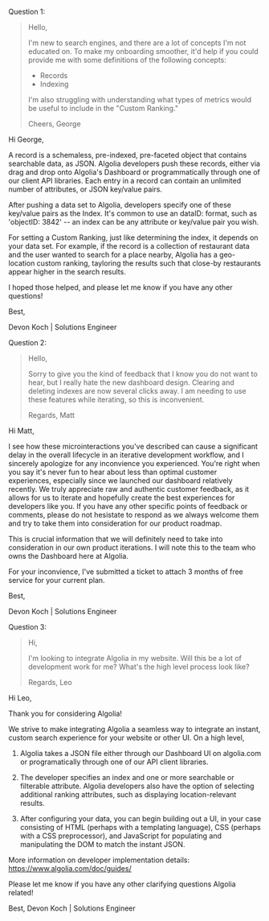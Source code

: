 Question 1:
> Hello,
>
> I'm new to search engines, and there are a lot of concepts I'm not educated on. To make my onboarding smoother, it'd help if you could provide me with some definitions of the following concepts:
> - Records
> - Indexing
>
> I'm also struggling with understanding what types of metrics would be useful to include in the "Custom Ranking."
>
> Cheers,
> George


Hi George,

A record is a schemaless, pre-indexed, pre-faceted object that contains searchable data, as JSON. Algolia developers push these records, either via drag and drop onto Algolia's Dashboard or programmatically through one of our client API libraries. Each entry in a record can contain an unlimited number of attributes, or JSON key/value pairs.

After pushing a data set to Algolia, developers specify one of these key/value pairs as the Index. It's common to use an dataID: <int> format, such as 'objectID: 3842' -- an index can be any attribute or key/value pair you wish.

For setting a Custom Ranking, just like determining the index, it depends on your data set. For example, if the record is a collection of restaurant data and the user wanted to search for a place nearby, Algolia has a geo-location custom ranking, tayloring the results such that close-by restaurants appear higher in the search results.

I hoped those helped, and please let me know if you have any other questions!

Best,

Devon Koch | Solutions Engineer



Question 2:
> Hello,
>
> Sorry to give you the kind of feedback that I know you do not want to hear, but I really hate the new dashboard design. Clearing and deleting indexes are now several clicks away. I am needing to use these features while iterating, so this is inconvenient.
>
> Regards,
> Matt


Hi Matt,

I see how these microinteractions you've described can cause a significant delay in the overall lifecycle in an iterative development workflow, and I sincerely apologize for any inconvience you experienced. You're right when you say it's never fun to hear about less than optimal customer experiences, especially since we launched our dashboard relatively recently. We truly appreciate raw and authentic customer feedback, as it allows for us to iterate and hopefully create the best experiences for developers like you. If you have any other specific points of feedback or comments, please do not hesistate to respond as we always welcome them and try to take them into consideration for our product roadmap.

This is crucial information that we will definitely need to take into consideration in our own product iterations. I will note this to the team who owns the Dashboard here at Algolia.

For your inconvience, I've submitted a ticket to attach 3 months of free service for your current plan.

Best,

Devon Koch | Solutions Engineer



Question 3:
> Hi,
>
> I'm looking to integrate Algolia in my website. Will this be a lot of development work for me? What's the high level process look like?
>
> Regards,
> Leo


Hi Leo,

Thank you for considering Algolia!

We strive to make integrating Algolia a seamless way to integrate an instant, custom search experience for your website or other UI. On a high level,

1) Algolia takes a JSON file either through our Dashboard UI on algolia.com or programatically through one of our API client libraries.

2) The developer specifies an index and one or more searchable or filterable attribute. Algolia developers also have the option of selecting additional ranking attributes, such as displaying location-relevant results.

3) After configuring your data, you can begin building out a UI, in your case consisting of HTML (perhaps with a templating language), CSS (perhaps with a CSS preprocessor), and JavaScript for populating and manipulating the DOM to match the instant JSON.

More information on developer implementation details: https://www.algolia.com/doc/guides/

Please let me know if you have any other clarifying questions Algolia related!

Best,
Devon Koch | Solutions Engineer